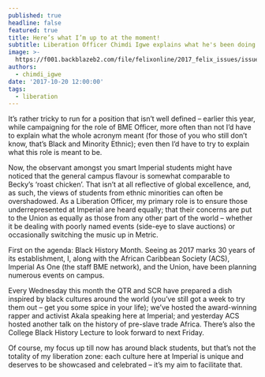 ```yaml
---
published: true
headline: false
featured: true
title: Here’s what I’m up to at the moment!
subtitle: Liberation Officer Chimdi Igwe explains what he's been doing
image: >-
  https://f001.backblazeb2.com/file/felixonline/2017_felix_issues/issue_1672/DSC_0257.jpg
authors:
  - chimdi_igwe
date: '2017-10-20 12:00:00'
tags:
  - liberation
---
```

It’s rather tricky to run for a position that isn’t well defined – earlier this year, while campaigning for the role of BME Officer, more often than not I’d have to explain what the whole acronym meant (for those of you who still don’t know, that’s Black and Minority Ethnic); even then I’d have to try to explain what this role is meant to be.

Now, the observant amongst you smart Imperial students might have noticed that the general campus flavour is somewhat comparable to Becky’s ‘roast chicken’. That isn’t at all reflective of global excellence, and, as such, the views of students from ethnic minorities can often be overshadowed.
As a Liberation Officer, my primary role is to ensure those underrepresented at Imperial are heard equally; that their concerns are put to the Union as equally as those from any other part of the world – whether it be dealing with poorly named events (side-eye to slave auctions) or occasionally switching the music up in Metric.

First on the agenda: Black History Month. Seeing as 2017 marks 30 years of its establishment, I, along with the African Caribbean Society (ACS), Imperial As One (the staff BME network), and the Union, have been planning numerous events on campus.

Every Wednesday this month the QTR and SCR have prepared a dish inspired by black cultures around the world (you’ve still got a week to try them out – get you some spice in your life); we’ve hosted the award-winning rapper and activist Akala speaking here at Imperial; and yesterday ACS hosted another talk on the history of pre-slave trade Africa. There’s also the College Black History Lecture to look forward to next Friday.

Of course, my focus up till now has around black students, but that’s not the totality of my liberation zone: each culture here at Imperial is unique and deserves to be showcased and celebrated – it’s my aim to facilitate that.
